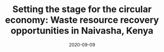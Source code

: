 ---
title: "Setting the stage for the circular economy: Waste resource recovery opportunities in Naivasha, Kenya"
#collection: publications
#permalink: /publication/forthcoming-peace-agreement-strength
date: 2020-09-09
#venue: 'Stockholm Environment Institute'
paperurl: '/files/publications/2020_Mugambi_et_al_Naivasha_resource_recovery_inventory.pdf'
link: 'https://www.sei.org/publications/setting-stage-circular-naivasha/'
#code: 'link to ISA dataverse goes here'
#github: 'link to github repo goes here'
citation: 'Mugambi, J. K., Windberg, C., Ddiba, D., Ogol, T., Andersson, K., Gicheru, T. and Akinyi, E. 2020. &quot;Setting the stage for the circular economy: Waste resource recovery opportunities in Naivasha, Kenya.&quot; 
Stockholm Environment Institute, Stockholm'
---